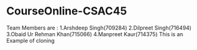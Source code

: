 # CourseOnline-CSAC45  
Team Members are :
1.Arshdeep Singh(709284)
2.Dilpreet Singh(716494)
3.Obaid Ur Rehman Khan(715066)
4.Manpreet Kaur(714375)
This is an Example of cloning
